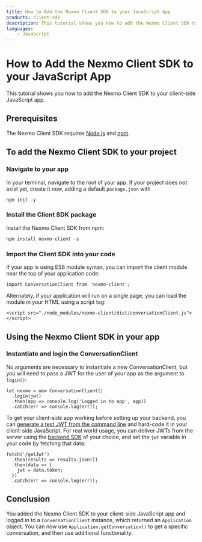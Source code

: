 ```yaml
---
title: How to Add the Nexmo Client SDK to your JavaScript App
products: client-sdk
description: This tutorial shows you how to add the Nexmo Client SDK to your JavaScript application.
languages:
    - JavaScript
---
```


# How to Add the Nexmo Client SDK to your JavaScript App

This tutorial shows you how to add the Nexmo Client SDK to your client-side JavaScript app. 

## Prerequisites

The Nexmo Client SDK requires [Node.js](https://nodejs.org) and [npm](https://www.npmjs.com/).

## To add the Nexmo Client SDK to your project

### Navigate to your app

In your terminal, navigate to the root of your app. If your project does not exist yet, create it now, adding a default `package.json` with

```
npm init -y
```

### Install the Client SDK package

Install the Nexmo Client SDK from npm:

```
npm install nexmo-client -s
```

### Import the Client SDK into your code

If your app is using ES6 module syntax, you can import the client module near the top of your application code:

```
import ConversationClient from 'nexmo-client';
```

Alternately, if your application will run on a single page, you can load the module in your HTML using a script tag:

```
<script src="./node_modules/nexmo-client/dist/conversationClient.js"></script>
```

## Using the Nexmo Client SDK in your app

### Instantiate and login the ConversationClient

No arguments are necessary to instantiate a new ConversationClient, but you will need to pass a JWT for the user of your app as the argument to `login()`:

```
let nexmo = new ConversationClient()
  .login(jwt)
  .then(app => console.log('Logged in to app', app))
  .catch(err => console.log(err));
```

To get your client-side app working before setting up your backend, you can [generate a test JWT from the command line](https://developer.nexmo.com/tutorials/client-sdk-generate-test-credentials) and hard-code it in your client-side JavaScript. For real world usage, you can deliver JWTs from the server using the [backend SDK](https://developer.nexmo.com/tools) of your choice, and set the `jwt` variable in your code by fetching that data:

```
fetch('/getJwt')
  .then(results => results.json())
  .then(data => {
    jwt = data.token;
  })
  .catch(err => console.log(err));
```

## Conclusion

You added the Nexmo Client SDK to your client-side JavaScript app and logged in to a `ConversationClient` instance, which returned an `Application` object. You can now use `Application.getConversation()` to get a specific conversation, and then use additional functionality.